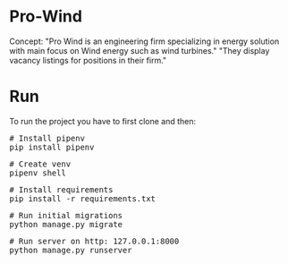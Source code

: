 # Pro-Wind

Concept: "Pro Wind is an engineering firm specializing in energy solution with main focus on Wind energy such as wind turbines."
         "They display vacancy listings for positions in their firm."

# Run

To run the project you have to first clone and then:

<div><pre><span><span>#</span> Install pipenv</span>
pip install pipenv</pre></div>

<div><pre><span><span>#</span> Create venv</span>
pipenv shell</pre></div>

<div><pre><span><span>#</span> Install requirements</span>
pip install -r requirements.txt</pre></div>

<div><pre><span><span>#</span> Run initial migrations</span>
python manage.py migrate</pre></div>

<div><pre><span><span>#</span> Run server on http: 127.0.0.1:8000</span>
python manage.py runserver</pre></div>
